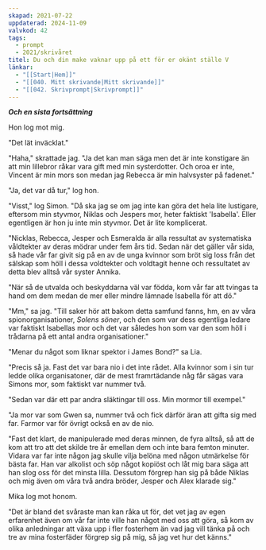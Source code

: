 ```yaml
---
skapad: 2021-07-22
uppdaterad: 2024-11-09
valvkod: 42
tags:
  - prompt
  - 2021/skrivåret
titel: Du och din make vaknar upp på ett för er okänt ställe V
länkar:
  - "[[Start|Hem]]"
  - "[[040. Mitt skrivande|Mitt skrivande]]"
  - "[[042. Skrivprompt|Skrivprompt]]"
---
```

***Och en sista fortsättning***

Hon log mot mig.

"Det lät inväcklat."

"Haha," skrattade jag. "Ja det kan man säga men det är inte konstigare än att min lillebror råkar vara gift med min systerdotter. Och oroa er inte, Vincent är min mors son medan jag Rebecca är min halvsyster på fadenet."

"Ja, det var då tur," log hon.

"Visst," log Simon. "Då ska jag se om jag inte kan göra det hela lite lustigare, eftersom min styvmor, Niklas och Jespers mor, heter faktiskt 'Isabella'. Eller egentligen är hon ju inte min styvmor. Det är lite komplicerat.

"Nicklas, Rebecca, Jesper och Esmeralda är alla ressultat av systematiska våldtekter av deras mödrar under fem års tid. Sedan när det gäller vår sida, så hade vår far givit sig på en av de unga kvinnor som bröt sig loss från det sälskap som höll i dessa voldtekter och voldtagit henne och ressultatet av detta blev alltså vår syster Annika.

"När så de utvalda och beskyddarna väl var födda, kom vår far att tvingas ta hand om dem medan de mer eller mindre lämnade Isabella för att dö."

"Mm," sa jag. "Till saker hör att bakom detta samfund fanns, hm, en av våra spionorganisationer, *Solens söner*, och den som var dess egentliga ledare var faktiskt Isabellas mor och det var således hon som var den som höll i trådarna på ett antal andra organisationer."

"Menar du något som liknar spektor i James Bond?" sa Lia.

"Precis så ja. Fast det var bara nio i det inte rådet. Alla kvinnor som i sin tur ledde olika organisatoner, där de mest framrtädande någ får sägas vara Simons mor, som faktiskt var nummer två.

"Sedan var där ett par andra släktingar till oss. Min mormor till exempel."

"Ja mor var som Gwen sa, nummer två och fick därför äran att gifta sig med far. Farmor var för övrigt också en av de nio.

"Fast det klart, de manipulerade med deras minnen, de fyra alltså, så att de kom att tro att det skilde tre år emellan dem och inte bara femton minuter. Vidara var far inte någon jag skulle vilja belöna med någon utmärkelse för bästa far. Han var alkolist och söp något kopiöst och låt mig bara säga att han slog oss för det minsta lilla. Dessutom förgrep han sig på både Niklas och mig även om våra två andra bröder, Jesper och Alex klarade sig."

Mika log mot honom.

"Det är bland det svåraste man kan råka ut för, det vet jag av egen erfarenhet även om vår far inte ville han något med oss att göra, så kom av olika anledningar att växa upp i fler fosterhem än vad jag vill tänka på och tre av mina fosterfäder förgrep sig på mig, så jag vet hur det känns."

